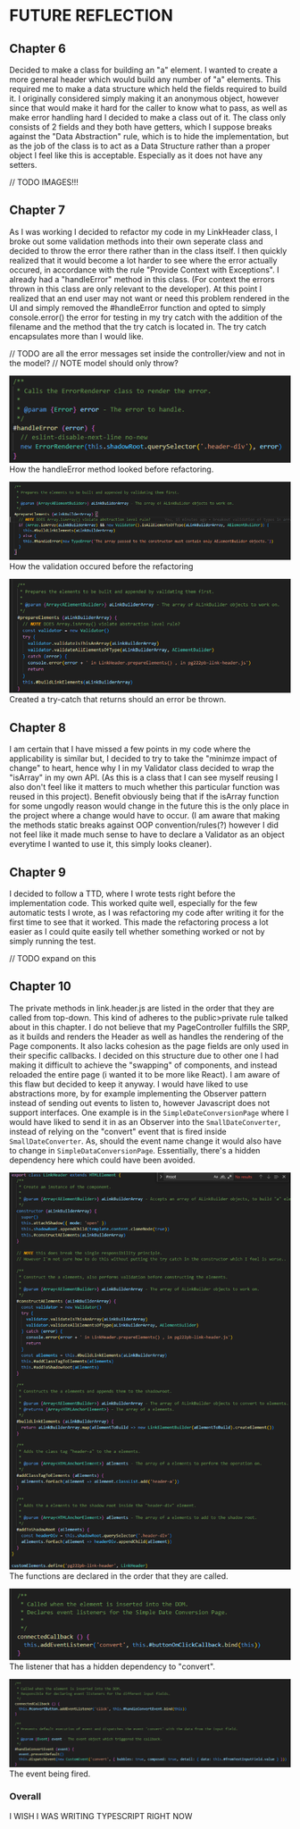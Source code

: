 # FUTURE REFLECTION

## Chapter 6

Decided to make a class for building an "a" element. I wanted to create a more general header which would build any number of "a" elements. This required me to make a data structure which held the fields required to build it. I originally considered simply making it an anonymous object, however since that would make it hard for the caller to know what to pass, as well as make error handling hard I decided to make a class out of it. The class only consists of 2 fields and they both have getters, which I suppose breaks against the "Data Abstraction" rule, which is to hide the implementation, but as the job of the class is to act as a Data Structure rather than a proper object I feel like this is acceptable. Especially as it does not have any setters.

// TODO IMAGES!!!

## Chapter 7

As I was working I decided to refactor my code in my LinkHeader class, I broke out some validation methods into their own seperate class and decided to throw the error there rather than in the class itself. I then quickly realized that it would become a lot harder to see where the error actually occured, in accordance with the rule "Provide Context with Exceptions". I already had a "handleError" method in this class. (For context the errors thrown in this class are only relevant to the developer). At this point I realized that an end user may not want or need this problem rendered in the UI and simply removed the #handleError function and opted to simply console.error() the error for testing in my try catch with the addition of the filename and the method that the try catch is located in. The try catch encapsulates more than I would like.

// TODO are all the error messages set inside the controller/view and not in the model?
// NOTE model should only throw?

![Pre-refactoring](./reportimages/previous-error-method.png)
How the handleError method looked before refactoring.

![Pre-refactoring](./reportimages/errorhandling-in-header.png)
How the validation occured before the refactoring

![Post-Refactoring](./reportimages/error-post-refactoring.png)
Created a try-catch that returns should an error be thrown.

## Chapter 8

I am certain that I have missed a few points in my code where the applicability is similar but, I decided to try to take the "minimze impact of change" to heart, hence why I in my Validator class decided to wrap the "isArray" in my own API. (As this is a class that I can see myself reusing I also don't feel like it matters to much whether this particular function was reused in this project). Benefit obviously being that if the isArray function for some ungodly reason would change in the future this is the only place in the project where a change would have to occur. (I am aware that making the methods static breaks against OOP convention/rules(?) however I did not feel like it made much sense to have to declare a Validator as an object everytime I wanted to use it, this simply looks cleaner).

## Chapter 9

I decided to follow a TTD, where I wrote tests right before the implementation code. This worked quite well, especially for the few automatic tests I wrote, as I was refactoring my code after writing it for the first time to see that it worked. This made the refactoring process a lot easier as I could quite easily tell whether something worked or not by simply running the test.

// TODO expand on this

## Chapter 10

The private methods in link.header.js are listed in the order that they are called from top-down. This kind of adheres to the public>private rule talked about in this chapter.
I do not believe that my PageController fulfills the SRP, as it builds and renders the Header as well as handles the rendering of the Page components. It also lacks cohesion as the page fields are only used in their specific callbacks. I decided on this structure due to other one I had making it difficult to achieve the "swapping" of components, and instead reloaded the entire page (i wanted it to be more like React). I am aware of this flaw but decided to keep it anyway. I would have liked to use abstractions more, by for example implementing the Observer pattern instead of sending out events to listen to, however Javascript does not support interfaces. One example is in the `SimpleDateConversionPage` where I would have liked to send it in as an Observer into the `SmallDateConverter`, instead of relying on the "convert" event that is fired inside `SmallDateConverter`. As, should the event name change it would also have to change in `SimpleDataConversionPage`. Essentially, there's a hidden dependency here which could have been avoided.

![Called-in-order](./reportimages/caleld-in-order.png)
The functions are declared in the order that they are called.

![Example of the event that could have been avoided](./reportimages/convert-listen.png)
The listener that has a hidden dependency to "convert".

![Example of the event that could have been avoided](./reportimages/convert-dispatch.png)
The event being fired.

### Overall

I WISH I WAS WRITING TYPESCRIPT RIGHT NOW
